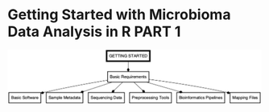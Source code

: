 # Getting Started with Microbioma Data Analysis in R PART 1

![Workflow for getting started with microbiome data analysis.](img/part1_flow.png)
